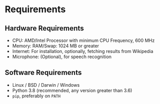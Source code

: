 # Requirements
## Hardware Requirements
* CPU: AMD/Intel Processor with minimum CPU Frequency, 600 MHz
* Memory: RAM/Swap: 1024 MB or greater
* Internet: For installation, optionally, fetching results from Wikipedia
* Microphone: (Optional), for speech recognition


## Software Requirements
* Linux / BSD / Darwin / Windows
* Python 3.8 (recommended, any version greater than 3.6) 
* `pip`, preferably on `PATH` 

